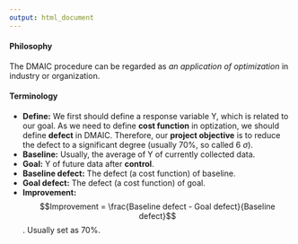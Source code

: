 ```yaml
---
output: html_document
---
```

#### Philosophy

The DMAIC procedure can be regarded as *an application of optimization* in industry or organization. 

#### Terminology

- **Define:** We first should define a response variable Y, which is related to our goal. As we need to define **cost function** in optization, we should define **defect** in DMAIC. Therefore, our **project objective** is to reduce the defect to a significant degree (usually 70%, so called 6 $\sigma$).
- **Baseline:** Usually, the average of Y of currently collected data.
- **Goal:** Y of future data after **control**.
- **Baseline defect:** The defect (a cost function) of baseline.
- **Goal defect:** The defect (a cost function) of goal.
- **Improvement:** $$Improvement = \frac{Baseline defect - Goal defect}{Baseline defect}$$. Usually set as 70%. 
